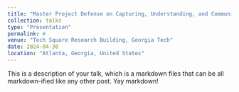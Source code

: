 ```yaml
---
title: "Master Project Defense on Capturing, Understanding, and Communicating Tacit knowledge for Woodworking"
collection: talks
type: "Presentation"
permalink: #
venue: "Tech Square Research Building, Georgia Tech"
date: 2024-04-30
location: "Atlanta, Georgia, United States"
---
```


This is a description of your talk, which is a markdown files that can be all markdown-ified like any other post. Yay markdown!
